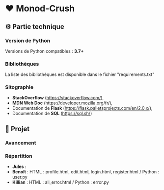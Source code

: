 # ❤️ Monod-Crush

## ⚙️ Partie technique

### Version de Python
Versions de Python compatibles : **3.7+**

### Bibliothèques
La liste des bibliothèques est disponible dans le fichier "requirements.txt"

### Sitographie
- **StackOverflow** (https://stackoverflow.com/),
- **MDN Web Doc** (https://developer.mozilla.org/fr/),
- Documentation de **Flask** (https://flask.palletsprojects.com/en/2.0.x/),
- Documentation de **SQL** (https://sql.sh/)

## 🚩 Projet

### Avancement


### Répartition
- **Jules** :
- **Benoît** : HTML : profile.html, edit.html, login.html, register.html / Python : user.py
- **Killian** : HTML : all_error.html / Python : error.py